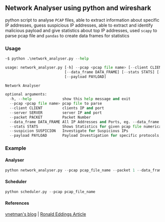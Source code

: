 ## Network Analyser using python and wireshark
python script to analyse `PCAP` files, able to extract information about specific IP addresses, guess suspicious IP addresses, able to extract and identify malicious payload and give statistics about top IP addresses, used `scapy` to parse pcap file and `pandas` to create data frames for statistics

### Usage
```python
~$ python .\network_analyser.py --help

usage: network_analyser.py [-h] --pcap <pcap file name> [--client CLIENT] [--server SERVER] [--packet PACKET] 
                           [--data_frame DATA_FRAME] [--stats STATS] [--suspicion SUSPICION] 
                           [--payload PAYLOAD]

Network Analyser

optional arguments:
  -h, --help              show this help message and exit
  --pcap <pcap file name> pcap file to parse
  --client CLIENT         clients IP and port
  --server SERVER         server IP and port
  --packet PACKET         Packet Number
  --data_frame DATA_FRAME All IP Addresses and Ports, eg. --data_frame src,dst
  --stats STATS           Shows Statistics for given pcap file numerical or graphical, eg. num,graph
  --suspicion SUSPICION   Investigate for Suspicious IPs
  --payload PAYLOAD       Payload Investigation for specific protocols, eg. get,post
```
### Example
#### Analyser
```python 
python network_analyser.py --pcap pcap_file_name --packet 1 --data_frame src,dst,sport,dport --stats num,graph --suspicion true --payload get,post
```
#### Scheduler
```python 
python scheduler.py --pcap pcap_file_name 
```

#### References 
[vnetman's blog](https://vnetman.github.io/pcap/python/pyshark/scapy/libpcap/2018/10/25/analyzing-packet-captures-with-python-part-1.html) |
[Ronald Eddings Article](https://medium.com/hackervalleystudio/learning-packet-analysis-with-data-science-5356a3340d4e)
